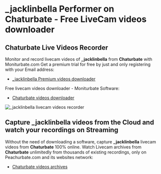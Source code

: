 # _jacklinbella Performer on Chaturbate - Free LiveCam videos downloader

## Chaturbate Live Videos Recorder

Monitor and record livecam videos of **_jacklinbella** from **Chaturbate** with Moniturbate.com
Get a premium trial for free by just and only registering with your Email address:
* [_jacklinbella Premium videos downloader](https://moniturbate.com/request-demo-licence-key.html)

Free livecam videos downloader - Moniturbate Software:
* [Chaturbate videos downloader](https://moniturbate.com/moniturbate-download-software.html)

![_jacklinbella livecam videos recorder](https://peachurnet.com/templates/moniturbate-software.png)


## Capture _jacklinbella videos from the Cloud and watch your recordings on Streaming

Without the need of downloading a software, capture **_jacklinbella** livecam videos from **Chaturbate** 100% online.
Watch Livecam archives from **Chaturbate** unlimitedly from thousands of existing recordings, only on Peachurbate.com and its websites network:
* [Chaturbate videos archives](https://peachurnet.com/)